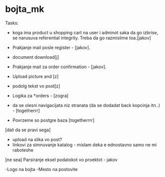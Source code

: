 # bojta_mk

Tasks:


- koga ima product u shopping cart na user i adminot saka da go izbrise, se narusuva referential integrity. Treba da go razmislime toa.[jakov]
- Prakjanje mail posle register - [jakov].
- document download[j]
- Prakjanje mail za order confirmation - [jakov].
- Upload picture and [z]
- podolg tekst vo post[z]
- Logika za *orders - [zogra]

- da se olesni navigacijata niz stranata (da se dodadat back kopcinja itn..) - [togetherrr]
- Povrzeme so postgre baza [togetherrrr]

[dali da se pravi sega]
- upload na slika vo post?
- linkovi za simnuvanje katalog - mislam deka e ednostavno samo ne mi raboteshe

[ne sea]
Parsiranje eksel podatokot vo proektot - jakov

-Logo na bojta
-Mesto na postovite

